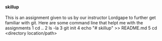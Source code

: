 #### skillup
  This is an assignment given to us by our instructor Lordgape to further get familiar with git. 
    Here are some command line that helpt me with the assignments
1 cd ..
2 ls -la 
3 git init
4 echo "# skillup" >> README.md 
5 cd <directory location/path>
